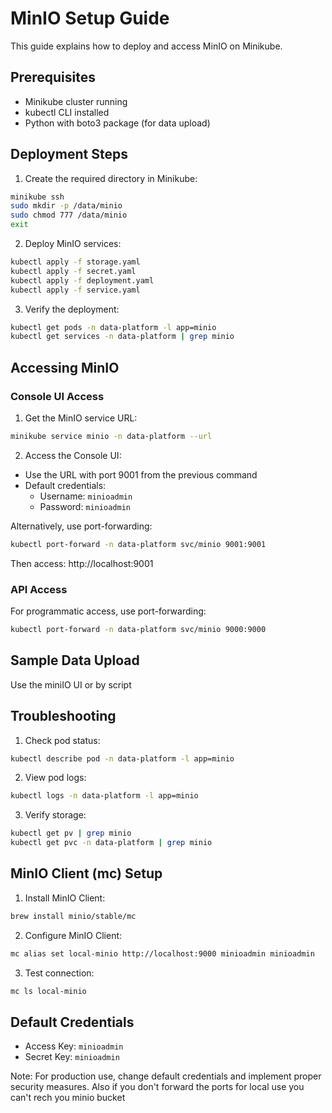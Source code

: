 # MinIO Setup Guide

This guide explains how to deploy and access MinIO on Minikube.

## Prerequisites

- Minikube cluster running
- kubectl CLI installed
- Python with boto3 package (for data upload)

## Deployment Steps

1. Create the required directory in Minikube:
```bash
minikube ssh
sudo mkdir -p /data/minio
sudo chmod 777 /data/minio
exit
```

2. Deploy MinIO services:
```bash
kubectl apply -f storage.yaml
kubectl apply -f secret.yaml
kubectl apply -f deployment.yaml
kubectl apply -f service.yaml
```

3. Verify the deployment:
```bash
kubectl get pods -n data-platform -l app=minio
kubectl get services -n data-platform | grep minio
```

## Accessing MinIO

### Console UI Access

1. Get the MinIO service URL:
```bash
minikube service minio -n data-platform --url
```

2. Access the Console UI:
- Use the URL with port 9001 from the previous command
- Default credentials:
  - Username: `minioadmin`
  - Password: `minioadmin`

Alternatively, use port-forwarding:
```bash
kubectl port-forward -n data-platform svc/minio 9001:9001
```
Then access: http://localhost:9001

### API Access

For programmatic access, use port-forwarding:
```bash
kubectl port-forward -n data-platform svc/minio 9000:9000
```

## Sample Data Upload

Use the miniIO UI or by script

## Troubleshooting

1. Check pod status:
```bash
kubectl describe pod -n data-platform -l app=minio
```

2. View pod logs:
```bash
kubectl logs -n data-platform -l app=minio
```

3. Verify storage:
```bash
kubectl get pv | grep minio
kubectl get pvc -n data-platform | grep minio
```

## MinIO Client (mc) Setup

1. Install MinIO Client:
```bash
brew install minio/stable/mc
```

2. Configure MinIO Client:
```bash
mc alias set local-minio http://localhost:9000 minioadmin minioadmin
```

3. Test connection:
```bash
mc ls local-minio
```

## Default Credentials

- Access Key: `minioadmin`
- Secret Key: `minioadmin`

Note: For production use, change default credentials and implement proper security measures.
Also if you don't forward the ports for local use you can't rech you minio bucket